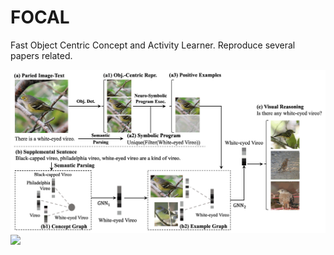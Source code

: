 # FOCAL
 Fast Object Centric Concept and Activity Learner. Reproduce several papers related.

![](src/model.gif)
![](src/teaser.gig)
